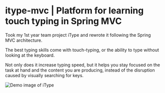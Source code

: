 # itype-mvc | Platform for learning touch typing in Spring MVC

Took my 1st year team project iType and rewrote it following the Spring MVC architecture.

The best typing skills come with touch-typing, or the ability to type without looking at the keyboard.

Not only does it increase typing speed, but it helps you stay focused on the task at hand and the content you are producing, instead of the disruption caused by visually searching for keys.

![Demo image of iType](https://github.com/andreivoda/itype-mvc/blob/main/demo.png?raw=true)
